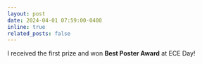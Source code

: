 ```yaml
---
layout: post
date: 2024-04-01 07:59:00-0400
inline: true
related_posts: false
---
```


I received the first prize and won **Best Poster Award** at ECE Day! 

